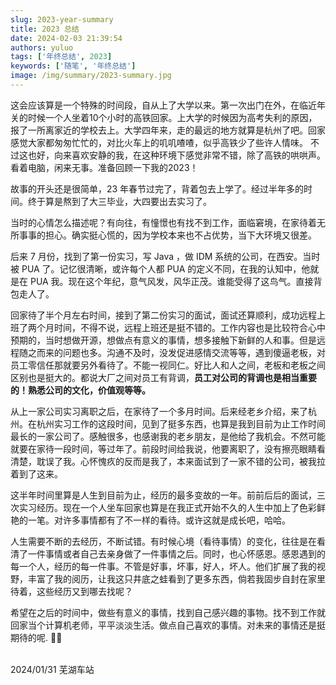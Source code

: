 ```yaml
---
slug: 2023-year-summary
title: 2023 总结
date: 2024-02-03 21:39:54
authors: yuluo
tags: ['年终总结', 2023]
keywords: ['随笔', '年终总结']
image: /img/summary/2023-summary.jpg
---
```


<!-- truncate -->

这会应该算是一个特殊的时间段，自从上了大学以来。第一次出门在外，在临近年关的时候一个人坐着10个小时的高铁回家。上大学的时候因为高考失利的原因，报了一所离家近的学校去上。大学四年来，走的最远的地方就算是杭州了吧。回家感觉大家都匆匆忙忙的，对比火车上的叽叽喳喳，似乎高铁少了些许人情味。 不过这也好，向来喜欢安静的我，在这种环境下感觉非常不错，除了高铁的哄哄声。看着电脑，闲来无事。准备回顾一下我的2023！

故事的开头还是很简单，23 年春节过完了，背着包去上学了。经过半年多的时间。终于算是熬到了大三毕业，大四要出去实习了。

当时的心情怎么描述呢？有向往，有憧憬也有找不到工作，面临窘境，在家待着无所事事的担心。确实挺心慌的，因为学校本来也不占优势，当下大环境又很差。

后来 7 月份，找到了第一份实习，写 Java ，做 IDM 系统的公司，在西安。当时被 PUA 了。记忆很清晰，或许每个人都 PUA 的定义不同，在我的认知中，他就是在 PUA 我。现在这个年纪，意气风发，风华正茂。谁能受得了这鸟气。直接背包走人了。

回家待了半个月左右时间，接到了第二份实习的面试，面试还算顺利，成功远程上班了两个月时间，不得不说，远程上班还是挺不错的。工作内容也是比较符合心中预期的，当时想做开源，想做点有意义的事情，想多接触下新鲜的人和事。但是远程随之而来的问题也多。沟通不及时，没发促进感情交流等等，遇到傻逼老板，对员工零信任那就要另外看待了。不能一视同仁。好比人和人之间，老板和老板之间区别也是挺大的。都说大厂之间对员工有背调，**员工对公司的背调也是相当重要的！熟悉公司的文化，价值观等等。**

从上一家公司实习离职之后，在家待了一个多月时间。后来经老乡介绍，来了杭州。在杭州实习工作的这段时间，见到了挺多东西，也算是我到目前为止工作时间最长的一家公司了。感触很多，也感谢我的老乡朋友，是他给了我机会。不然可能就要在家待一段时间，等过年了。前段时间给我说，他要离职了，没有擦亮眼睛看清楚，耽误了我。心怀愧疚的反而是我了，本来面试到了一家不错的公司，被我拉着到了这来。

这半年时间里算是人生到目前为止，经历的最多变故的一年。前前后后的面试，三次实习经历。现在一个人坐车回家也算是在我正式开始不久的人生中加上了色彩鲜艳的一笔。对许多事情都有了不一样的看待。或许这就是成长吧，哈哈。

人生需要不断的去经历，不断试错。有时候心境（看待事情）的变化，往往是在看清了一件事情或者自己去亲身做了一件事情之后。同时，也心怀感恩。感恩遇到的每一个人，经历的每一件事。不管是好事，坏事，好人，坏人。他们扩展了我的视野，丰富了我的阅历，让我这只井底之蛙看到了更多东西，倘若我固步自封在家里待着，这些经历又到哪去找呢？

希望在之后的时间中，做些有意义的事情，找到自己感兴趣的事物。找不到工作就回家当个计算机老师，平平淡淡生活。做点自己喜欢的事情。对未来的事情还是挺期待的呢. 🎉🎉

<br />

<div style={{float: 'right'}}>2024/01/31 芜湖车站</div>
